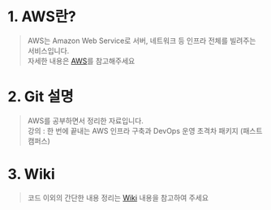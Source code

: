 # 1. AWS란?

> AWS는 Amazon Web Service로 서버, 네트워크 등 인프라 전체를 빌려주는 서비스입니다.   
> 자세한 내용은 [AWS](https://aws.amazon.com/ko/)를 참고해주세요

# 2. Git 설명

> AWS를 공부하면서 정리한 자료입니다.   
> 강의 : 한 번에 끝내는 AWS 인프라 구축과 DevOps 운영 초격차 패키지 (패스트캠퍼스)

# 3. Wiki

> 코드 이외의 간단한 내용 정리는 [Wiki](https://github.com/LeeHunWook/AWS/wiki) 내용을 참고하여 주세요